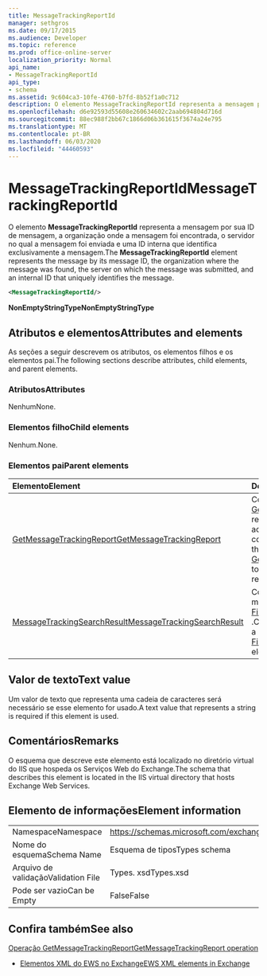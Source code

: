 ```yaml
---
title: MessageTrackingReportId
manager: sethgros
ms.date: 09/17/2015
ms.audience: Developer
ms.topic: reference
ms.prod: office-online-server
localization_priority: Normal
api_name:
- MessageTrackingReportId
api_type:
- schema
ms.assetid: 9c604ca3-10fe-4760-b7fd-8b52f1a0c712
description: O elemento MessageTrackingReportId representa a mensagem por sua ID de mensagem, a organização onde a mensagem foi encontrada, o servidor no qual a mensagem foi enviada e uma ID interna que identifica exclusivamente a mensagem.
ms.openlocfilehash: d6e92593d55608e260634602c2aab694804d716d
ms.sourcegitcommit: 88ec988f2bb67c1866d06b361615f3674a24e795
ms.translationtype: MT
ms.contentlocale: pt-BR
ms.lasthandoff: 06/03/2020
ms.locfileid: "44460593"
---
```

# <a name="messagetrackingreportid"></a><span data-ttu-id="70135-103">MessageTrackingReportId</span><span class="sxs-lookup"><span data-stu-id="70135-103">MessageTrackingReportId</span></span>

<span data-ttu-id="70135-104">O elemento **MessageTrackingReportId** representa a mensagem por sua ID de mensagem, a organização onde a mensagem foi encontrada, o servidor no qual a mensagem foi enviada e uma ID interna que identifica exclusivamente a mensagem.</span><span class="sxs-lookup"><span data-stu-id="70135-104">The **MessageTrackingReportId** element represents the message by its message ID, the organization where the message was found, the server on which the message was submitted, and an internal ID that uniquely identifies the message.</span></span> 
  
```XML
<MessageTrackingReportId/>
```

 <span data-ttu-id="70135-105">**NonEmptyStringType**</span><span class="sxs-lookup"><span data-stu-id="70135-105">**NonEmptyStringType**</span></span>
## <a name="attributes-and-elements"></a><span data-ttu-id="70135-106">Atributos e elementos</span><span class="sxs-lookup"><span data-stu-id="70135-106">Attributes and elements</span></span>

<span data-ttu-id="70135-107">As seções a seguir descrevem os atributos, os elementos filhos e os elementos pai.</span><span class="sxs-lookup"><span data-stu-id="70135-107">The following sections describe attributes, child elements, and parent elements.</span></span>
  
### <a name="attributes"></a><span data-ttu-id="70135-108">Atributos</span><span class="sxs-lookup"><span data-stu-id="70135-108">Attributes</span></span>

<span data-ttu-id="70135-109">Nenhum</span><span class="sxs-lookup"><span data-stu-id="70135-109">None.</span></span>
  
### <a name="child-elements"></a><span data-ttu-id="70135-110">Elementos filho</span><span class="sxs-lookup"><span data-stu-id="70135-110">Child elements</span></span>

<span data-ttu-id="70135-111">Nenhum.</span><span class="sxs-lookup"><span data-stu-id="70135-111">None.</span></span>
  
### <a name="parent-elements"></a><span data-ttu-id="70135-112">Elementos pai</span><span class="sxs-lookup"><span data-stu-id="70135-112">Parent elements</span></span>

|<span data-ttu-id="70135-113">**Elemento**</span><span class="sxs-lookup"><span data-stu-id="70135-113">**Element**</span></span>|<span data-ttu-id="70135-114">**Descrição**</span><span class="sxs-lookup"><span data-stu-id="70135-114">**Description**</span></span>|
|:-----|:-----|
|[<span data-ttu-id="70135-115">GetMessageTrackingReport</span><span class="sxs-lookup"><span data-stu-id="70135-115">GetMessageTrackingReport</span></span>](getmessagetrackingreport.md) <br/> |<span data-ttu-id="70135-116">Contém a solicitação para a [operação GetMessageTrackingReport](getmessagetrackingreport-operation.md) para recuperar o relatório de acompanhamento de mensagens completo da ID especificada.</span><span class="sxs-lookup"><span data-stu-id="70135-116">Contains the request for the [GetMessageTrackingReport operation](getmessagetrackingreport-operation.md) to retrieve the full message tracking report for the specified ID.</span></span>  <br/> |
|[<span data-ttu-id="70135-117">MessageTrackingSearchResult</span><span class="sxs-lookup"><span data-stu-id="70135-117">MessageTrackingSearchResult</span></span>](messagetrackingsearchresult.md) <br/> |<span data-ttu-id="70135-118">Contém um único resultado de mensagem para um elemento [FindMessageTrackingReportResponse](findmessagetrackingreportresponse.md) .</span><span class="sxs-lookup"><span data-stu-id="70135-118">Contains a single message result for a [FindMessageTrackingReportResponse](findmessagetrackingreportresponse.md) element.</span></span>  <br/> |
   
## <a name="text-value"></a><span data-ttu-id="70135-119">Valor de texto</span><span class="sxs-lookup"><span data-stu-id="70135-119">Text value</span></span>

<span data-ttu-id="70135-120">Um valor de texto que representa uma cadeia de caracteres será necessário se esse elemento for usado.</span><span class="sxs-lookup"><span data-stu-id="70135-120">A text value that represents a string is required if this element is used.</span></span>
  
## <a name="remarks"></a><span data-ttu-id="70135-121">Comentários</span><span class="sxs-lookup"><span data-stu-id="70135-121">Remarks</span></span>

<span data-ttu-id="70135-122">O esquema que descreve este elemento está localizado no diretório virtual do IIS que hospeda os Serviços Web do Exchange.</span><span class="sxs-lookup"><span data-stu-id="70135-122">The schema that describes this element is located in the IIS virtual directory that hosts Exchange Web Services.</span></span>
  
## <a name="element-information"></a><span data-ttu-id="70135-123">Elemento de informações</span><span class="sxs-lookup"><span data-stu-id="70135-123">Element information</span></span>

|||
|:-----|:-----|
|<span data-ttu-id="70135-124">Namespace</span><span class="sxs-lookup"><span data-stu-id="70135-124">Namespace</span></span>  <br/> |https://schemas.microsoft.com/exchange/services/2006/types  <br/> |
|<span data-ttu-id="70135-125">Nome do esquema</span><span class="sxs-lookup"><span data-stu-id="70135-125">Schema Name</span></span>  <br/> |<span data-ttu-id="70135-126">Esquema de tipos</span><span class="sxs-lookup"><span data-stu-id="70135-126">Types schema</span></span>  <br/> |
|<span data-ttu-id="70135-127">Arquivo de validação</span><span class="sxs-lookup"><span data-stu-id="70135-127">Validation File</span></span>  <br/> |<span data-ttu-id="70135-128">Types. xsd</span><span class="sxs-lookup"><span data-stu-id="70135-128">Types.xsd</span></span>  <br/> |
|<span data-ttu-id="70135-129">Pode ser vazio</span><span class="sxs-lookup"><span data-stu-id="70135-129">Can be Empty</span></span>  <br/> |<span data-ttu-id="70135-130">False</span><span class="sxs-lookup"><span data-stu-id="70135-130">False</span></span>  <br/> |
   
## <a name="see-also"></a><span data-ttu-id="70135-131">Confira também</span><span class="sxs-lookup"><span data-stu-id="70135-131">See also</span></span>



[<span data-ttu-id="70135-132">Operação GetMessageTrackingReport</span><span class="sxs-lookup"><span data-stu-id="70135-132">GetMessageTrackingReport operation</span></span>](getmessagetrackingreport-operation.md)


- [<span data-ttu-id="70135-133">Elementos XML do EWS no Exchange</span><span class="sxs-lookup"><span data-stu-id="70135-133">EWS XML elements in Exchange</span></span>](ews-xml-elements-in-exchange.md)


